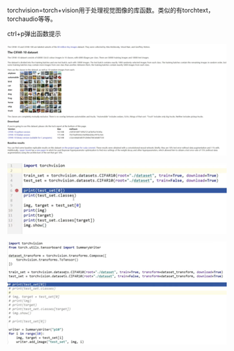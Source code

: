 torchvision=torch+vision用于处理视觉图像的库函数。类似的有torchtext，torchaudio等等。

ctrl+p弹出函数提示

![](assets/2022-04-05-21-27-26-image.png)

![](assets/2022-04-05-21-27-41-image.png)

![](assets/2022-04-05-21-31-16-image.png)
